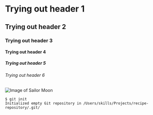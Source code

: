 # Trying out header 1
## Trying out header 2
### Trying out header 3
#### Trying out header 4
##### Trying out header 5
###### Trying out header 6
![Image of Sailor Moon](https://images.app.goo.gl/v1JeRoUxP4y662nv7)
```
$ git init
Initialized empty Git repository in /Users/skills/Projects/recipe-repository/.git/
```
